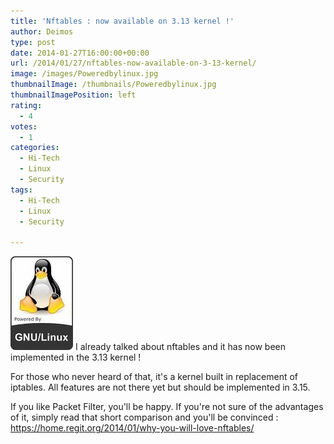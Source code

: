 ```yaml
---
title: 'Nftables : now available on 3.13 kernel !'
author: Deimos
type: post
date: 2014-01-27T16:00:00+00:00
url: /2014/01/27/nftables-now-available-on-3-13-kernel/
image: /images/Poweredbylinux.jpg
thumbnailImage: /thumbnails/Poweredbylinux.jpg
thumbnailImagePosition: left
rating:
  - 4
votes:
  - 1
categories:
  - Hi-Tech
  - Linux
  - Security
tags:
  - Hi-Tech
  - Linux
  - Security

---
```

![Poweredbylinux](/images/Poweredbylinux.jpg)
I already talked about nftables and it has now been implemented in the 3.13 kernel !

For those who never heard of that, it's a kernel built in replacement of iptables. All features are not there yet but should be implemented in 3.15.

If you like Packet Filter, you'll be happy. If you're not sure of the advantages of it, simply read that short comparison and you'll be convinced : <https://home.regit.org/2014/01/why-you-will-love-nftables/>